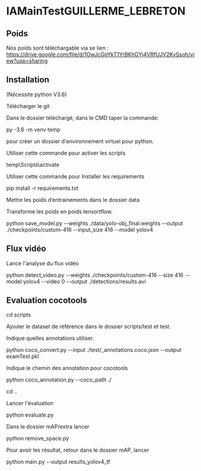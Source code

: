 # IAMainTestGUILLERME_LEBRETON
## Poids
Nos poids sont téléchargable via se lien : 
https://drive.google.com/file/d/1OwJcGpYkT1YrBKhGYj4VRfUJV2KvSsoh/view?usp=sharing

## Installation
(Nécessite python V3.6)

Télécharger le git

Dans le dossier téléchargé, dans le CMD taper la commande: 

py -3.6 -m venv temp

pour créer un dossier d'environnement virtuel pour python.

Utiliser cette commande pour activer les scripts

temp\Scripts\activate

Utiliser cette commande pour Installer les requirements

pip install -r requirements.txt

Mettre les poids d’entrainements dans le dossier data

Transforme les poids en poids tensortflow.

python save_model.py --weights ./data/yolo-obj_final.weights --output ./checkpoints/custom-416 --input_size 416 --model yolov4

## Flux vidéo

Lance l'analyse du flux vidéo 

python detect_video.py --weights ./checkpoints/custom-416 --size 416 --model yolov4 --video 0 --output ./detections/results.avi

## Evaluation cocotools

cd scripts

Ajouter le dataset de référence dans le dossier scripts/test et test.

Indique quelles annotations utiliser.

python coco_convert.py --input ./test/_annotations.coco.json --output examTest.pkl

Indique le chemin des annotation pour cocotools

python coco_annotation.py --coco_path ./

cd ..

Lancer l'évaluation

python evaluate.py

Dans le dossier mAP/extra lancer

python remove_space.py

Pour avoir les résultat, retour dans le dossier mAP, lancer

python main.py --output results_yolov4_tf
